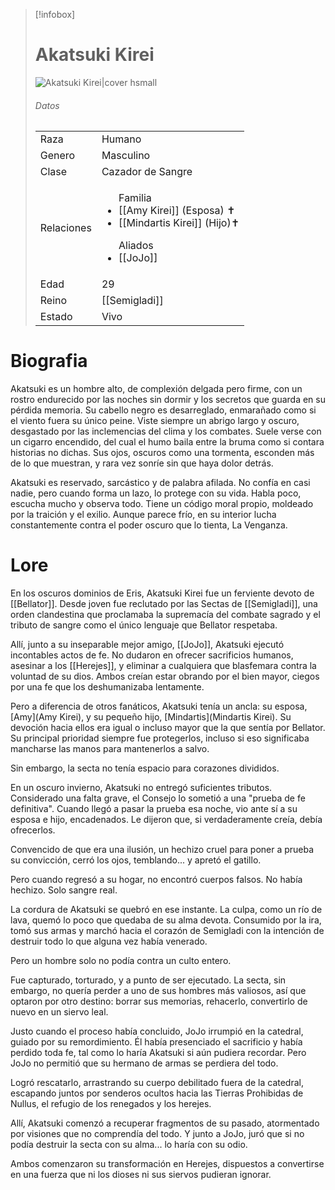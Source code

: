 
> [!infobox]
> # Akatsuki Kirei
> ![Akatsuki Kirei|cover hsmall](https://lh7-rt.googleusercontent.com/docsz/AD_4nXf8wg-hO1J9m7PzPYEXFzPSXYf6gomaoTSkR1z5WykBpxC8LBQGgVmdPhytGIeVW8c4SXABmzutCVVPYpMHBuLdvMO8X5hE1AxRjq_ujcfUDqRsQ9tL--JpxNb4TT4jvzXBl0Lo1Q?key=6DlmzGwOFMJVpTiU4Gx7aA)
> ###### Datos
> |||
> | ---- | ---- |
> | Raza | Humano |
> | Genero | Masculino |
> | Clase | Cazador de Sangre |
> |Relaciones| <ul>Familia<li>[[Amy Kirei]] (Esposa) ✝</li><li>[[Mindartis Kirei]] (Hijo)✝</li></ul><ul>Aliados <li>[[JoJo]]</li></ul>|
> |Edad| 29|
> |Reino| [[Semigladi]]|
> |Estado| Vivo|
# Biografia
Akatsuki es un hombre alto, de complexión delgada pero firme, con un rostro endurecido por las noches sin dormir y los secretos que guarda en su pérdida memoria. Su cabello negro es desarreglado, enmarañado como si el viento fuera su único peine. Viste siempre un abrigo largo y oscuro, desgastado por las inclemencias del clima y los combates. Suele verse con un cigarro encendido, del cual el humo baila entre la bruma como si contara historias no dichas. Sus ojos, oscuros como una tormenta, esconden más de lo que muestran, y rara vez sonríe sin que haya dolor detrás.

Akatsuki es reservado, sarcástico y de palabra afilada. No confía en casi nadie, pero cuando forma un lazo, lo protege con su vida. Habla poco, escucha mucho y observa todo. Tiene un código moral propio, moldeado por la traición y el exilio. Aunque parece frío, en su interior lucha constantemente contra el poder oscuro que lo tienta, La Venganza.
# Lore

En los oscuros dominios de Eris, Akatsuki Kirei fue un ferviente devoto de [[Bellator]]. Desde joven fue reclutado por las Sectas de [[Semigladi]], una orden clandestina que proclamaba la supremacía del combate sagrado y el tributo de sangre como el único lenguaje que Bellator respetaba.

Allí, junto a su inseparable mejor amigo, [[JoJo]], Akatsuki ejecutó incontables actos de fe. No dudaron en ofrecer sacrificios humanos, asesinar a los [[Herejes]], y eliminar a cualquiera que blasfemara contra la voluntad de su dios. Ambos creían estar obrando por el bien mayor, ciegos por una fe que los deshumanizaba lentamente.

Pero a diferencia de otros fanáticos, Akatsuki tenía un ancla: su esposa, [Amy](Amy Kirei), y su pequeño hijo, [Mindartis](Mindartis Kirei). Su devoción hacia ellos era igual o incluso mayor que la que sentía por Bellator. Su principal prioridad siempre fue protegerlos, incluso si eso significaba mancharse las manos para mantenerlos a salvo.

Sin embargo, la secta no tenía espacio para corazones divididos.

En un oscuro invierno, Akatsuki no entregó suficientes tributos. Considerado una falta grave, el Consejo lo sometió a una "prueba de fe definitiva". Cuando llegó a pasar la prueba esa noche, vio ante sí a su esposa e hijo, encadenados. Le dijeron que, si verdaderamente creía, debía ofrecerlos.

Convencido de que era una ilusión, un hechizo cruel para poner a prueba su convicción, cerró los ojos, temblando... y apretó el gatillo.

Pero cuando regresó a su hogar, no encontró cuerpos falsos. No había hechizo. Solo sangre real.

La cordura de Akatsuki se quebró en ese instante. La culpa, como un río de lava, quemó lo poco que quedaba de su alma devota. Consumido por la ira, tomó sus armas y marchó hacia el corazón de Semigladi con la intención de destruir todo lo que alguna vez había venerado.

Pero un hombre solo no podía contra un culto entero.

Fue capturado, torturado, y a punto de ser ejecutado. La secta, sin embargo, no quería perder a uno de sus hombres más valiosos, así que optaron por otro destino: borrar sus memorias, rehacerlo, convertirlo de nuevo en un siervo leal.

Justo cuando el proceso había concluido, JoJo irrumpió en la catedral, guiado por su remordimiento. Él había presenciado el sacrificio y había perdido toda fe, tal como lo haría Akatsuki si aún pudiera recordar. Pero JoJo no permitió que su hermano de armas se perdiera del todo.

Logró rescatarlo, arrastrando su cuerpo debilitado fuera de la catedral, escapando juntos por senderos ocultos hacia las Tierras Prohibidas de Nullus, el refugio de los renegados y los herejes.

Allí, Akatsuki comenzó a recuperar fragmentos de su pasado, atormentado por visiones que no comprendía del todo. Y junto a JoJo, juró que si no podía destruir la secta con su alma... lo haría con su odio.

Ambos comenzaron su transformación en Herejes, dispuestos a convertirse en una fuerza que ni los dioses ni sus siervos pudieran ignorar.